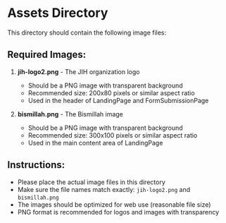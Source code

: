 # Assets Directory

This directory should contain the following image files:

## Required Images:

1. **jih-logo2.png** - The JIH organization logo
   - Should be a PNG image with transparent background
   - Recommended size: 200x80 pixels or similar aspect ratio
   - Used in the header of LandingPage and FormSubmissionPage

2. **bismillah.png** - The Bismillah image
   - Should be a PNG image with transparent background
   - Recommended size: 300x100 pixels or similar aspect ratio
   - Used in the main content area of LandingPage

## Instructions:
- Please place the actual image files in this directory
- Make sure the file names match exactly: `jih-logo2.png` and `bismillah.png`
- The images should be optimized for web use (reasonable file size)
- PNG format is recommended for logos and images with transparency
